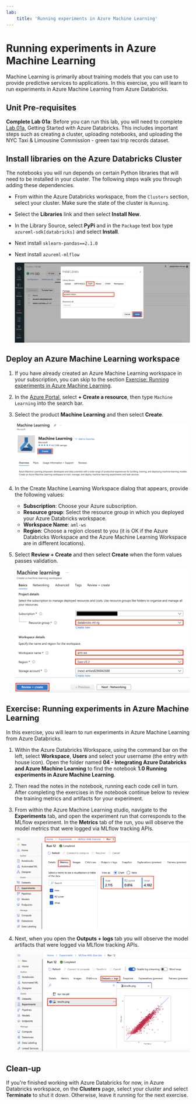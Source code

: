 ```yaml
---
lab:
    title: 'Running experiments in Azure Machine Learning'
---
```

# Running experiments in Azure Machine Learning

Machine Learning is primarily about training models that you can use to provide predictive services to applications. In this exercise, you will learn to run experiments in Azure Machine Learning from Azure Databricks.

## Unit Pre-requisites

**Complete Lab 01a**: Before you can run this lab, you will need to complete [Lab 01a](https://github.com/MicrosoftLearning/dp-090-databricks-ml/blob/master/Instructions/Labs/01a-introduction-to-azure-databricks.md), Getting Started with Azure Databricks.  This includes important steps such as creating a cluster, uploading notebooks, and uploading the NYC Taxi & Limousine Commission - green taxi trip records dataset.

## Install libraries on the Azure Databricks Cluster

The notebooks you will run depends on certain Python libraries that will need to be installed in your cluster. The following steps walk you through adding these dependencies.

- From within the Azure Databricks workspace, from the `Clusters` section, select your cluster. Make sure the state of the cluster is `Running`.
- Select the **Libraries** link and then select **Install New**.
- In the Library Source, select **PyPi** and in the `Package` text box type `azureml-sdk[databricks]` and select **Install**.
- Next install `sklearn-pandas==2.1.0`
- Next install `azureml-mlflow`

    ![Install library dialog](images/04-azure-databricks-install-library.png 'Install Library Dialog')

## Deploy an Azure Machine Learning workspace

1. If you have already created an Azure Machine Learning workspace in your subscription, you can skip to the section [Exercise: Running experiments in Azure Machine Learning](#Exercise-Running-experiments-in-Azure-Machine-Learning).

1. In the [Azure Portal](https://portal.azure.com/#home), select **+ Create a resource**, then type `Machine Learning` into the search bar.

1. Select the product **Machine Learning** and then select **Create**.

    ![Create Azure Machine Learning workspace](images/04-create-aml-ws-01.png 'Create AML workspace')

1. In the Create Machine Learning Workspace dialog that appears, provide the following values:

   - **Subscription**: Choose your Azure subscription.
   - **Resource group**: Select the resource group in which you deployed your Azure Databricks workspace.
   - **Workspace Name**: `aml-ws`
   - **Region**: Choose a region closest to you (it is OK if the Azure Databricks Workspace and the Azure Machine Learning Workspace are in different locations).

1. Select **Review + Create** and then select **Create** when the form values passes validation.

    ![Create Azure Machine Learning workspace](images/04-create-aml-ws-02.png 'Create AML workspace')

## Exercise: Running experiments in Azure Machine Learning

In this exercise, you will learn to run experiments in Azure Machine Learning from Azure Databricks.

1. Within the Azure Databricks Workspace, using the command bar on the left, select **Workspace**, **Users** and select your username (the entry with house icon). Open the folder named **04 - Integrating Azure Databricks and Azure Machine Learning** to find the notebook **1.0 Running experiments in Azure Machine Learning**.

1. Then read the notes in the notebook, running each code cell in turn. After completing the exercises in the notebook continue below to review the training metrics and artifacts for your experiment.

1. From within the Azure Machine Learning studio, navigate to the **Experiments** tab, and open the experiment run that corresponds to the MLflow experiment. In the **Metrics** tab of the run, you will observe the model metrics that were logged via MLflow tracking APIs.

    ![Model metrics](images/04-01-03-01-AML-metrics.png 'Model Metrics')

1. Next, when you open the **Outputs + logs** tab you will observe the model artifacts that were logged via MLflow tracking APIs.

    ![Model artifacts](images/04-01-03-01-AML-artifacts.png 'Model Artifacts')

## Clean-up

If you're finished working with Azure Databricks for now, in Azure Databricks workspace, on the **Clusters** page, select your cluster and select **Terminate** to shut it down. Otherwise, leave it running for the next exercise.
